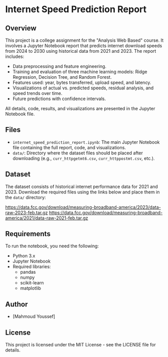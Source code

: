 # Internet Speed Prediction Report

## Overview

This project is a college assignment for the "Analysis Web Based" course. It involves a Jupyter Notebook report that predicts internet download speeds from 2024 to 2030 using historical data from 2021 and 2023. The report includes:

- Data preprocessing and feature engineering.
- Training and evaluation of three machine learning models: Ridge Regression, Decision Tree, and Random Forest.
- Features used: year, bytes transferred, upload speed, and latency.
- Visualizations of actual vs. predicted speeds, residual analysis, and speed trends over time.
- Future predictions with confidence intervals.

All details, code, results, and visualizations are presented in the Jupyter Notebook file.

## Files

- `internet_speed_prediction_report.ipynb`: The main Jupyter Notebook file containing the full report, code, and visualizations.
- `data/`: Directory where the dataset files should be placed after downloading (e.g., `curr_httpgetmt6.csv`, `curr_httppostmt.csv`, etc.).

## Dataset

The dataset consists of historical internet performance data for 2021 and 2023. Download the required files using the links below and place them in the `data/` directory:

https://data.fcc.gov/download/measuring-broadband-america/2023/data-raw-2023-feb.tar.gz
https://data.fcc.gov/download/measuring-broadband-america/2021/data-raw-2021-feb.tar.gz

## Requirements

To run the notebook, you need the following:

- Python 3.x
- Jupyter Notebook
- Required libraries:
  - pandas
  - numpy
  - scikit-learn
  - matplotlib


## Author

- \[Mahmoud Youssef\]


## License

This project is licensed under the MIT License - see the LICENSE file for details.